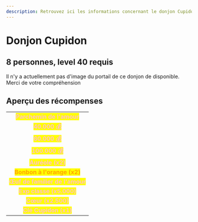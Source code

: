 ```yaml
---
description: Retrouvez ici les informations concernant le donjon Cupidon
---
```


# Donjon Cupidon

## 8 personnes, level 40 requis

Il n'y a actuellement pas d'image du portail de ce donjon de disponible. Merci de votre compréhension

## Aperçu des récompenses

|                                                                              |
|:----------------------------------------------------------------------------:|
| <mark style="color:pink;"><strong>Parchemin de l'amour</strong></mark>       |
| <mark style="color:pink;"><strong>40.000 💰</strong></mark>                  |
| <mark style="color:pink;"><strong>60.000 💰</strong></mark>                  |
| <mark style="color:pink;"><strong>100.000 💰</strong></mark>                 |
| <mark style="color:pink;"><strong>Auréole (x2)</strong></mark>               |
| <mark style="color:orange;"><strong>Bonbon à l'orange (x2)</strong></mark>   |
| <mark style="color:pink;"><strong>Œuf de familier de l'amour</strong></mark> |
| <mark style="color:pink;"><strong>Exp classe (x5.000)</strong></mark>        |
| <mark style="color:pink;"><strong>Cœur (x2.500)</strong></mark>              |
| <mark style="color:pink;"><strong>Clé Cupidon (x1)</strong></mark>           |